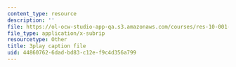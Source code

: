 ```yaml
---
content_type: resource
description: ''
file: https://ol-ocw-studio-app-qa.s3.amazonaws.com/courses/res-10-001-making-science-and-engineering-pictures-a-practical-guide-to-presenting-your-work-spring-2016/448607626dadbd83c12ef9c4d356a799_fdJ7hBBivQc.srt
file_type: application/x-subrip
resourcetype: Other
title: 3play caption file
uid: 44860762-6dad-bd83-c12e-f9c4d356a799
---
```

